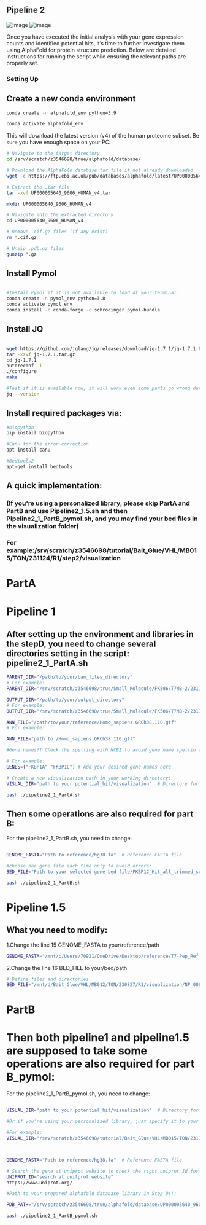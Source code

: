 ## Pipeline 2
![image](https://github.com/user-attachments/assets/6d290d16-b830-485e-bf54-6cb27c42ef00)
![image](https://github.com/user-attachments/assets/57577119-5bcc-4c78-a291-996995d52a68)


Once you have executed the initial analysis with your gene expression counts and identified potential hits, it’s time to further investigate them using AlphaFold for protein structure prediction. Below are detailed instructions for running the script while ensuring the relevant paths are properly set.

### Setting Up 

## Create a new conda environment
```bash
conda create -n alphafold_env python=3.9

conda activate alphafold_env
```

This will download the latest version (v4) of the human proteome subset. Be sure you have enough space on your PC:
```bash
# Navigate to the target directory
cd /srv/scratch/z3546698/true/alphafold/database/

# Download the AlphaFold database tar file if not already downloaded
wget -c https://ftp.ebi.ac.uk/pub/databases/alphafold/latest/UP000005640_9606_HUMAN_v4.tar

# Extract the .tar file
tar -xvf UP000005640_9606_HUMAN_v4.tar

mkdir UP000005640_9606_HUMAN_v4

# Navigate into the extracted directory
cd UP000005640_9606_HUMAN_v4

# Remove .cif.gz files (if any exist)
rm *.cif.gz

# Unzip .pdb.gz files
gunzip *.gz
```

## Install Pymol

```bash

#Install Pymol if it is not available to load at your terminal:
conda create -n pymol_env python=3.8
conda activate pymol_env
conda install -c conda-forge -c schrodinger pymol-bundle

```

## Install JQ
```bash

wget https://github.com/jqlang/jq/releases/download/jq-1.7.1/jq-1.7.1.tar.gz
tar -xzvf jq-1.7.1.tar.gz
cd jq-1.7.1
autoreconf -i
./configure
make

#Test if it is available now, it will work even some parts go wrong during installation, just check it 
jq --version

```
## Install required packages via:

```bash
#biopython
pip install biopython

#Canu for the error correction
apt install canu

#Bedtools2
apt-get install bedtools


```


## A quick implementation:
### (If you're using a personalized library, please skip PartA and PartB and use Pipeline2_1.5.sh and then Pipeline2_1_PartB_pymol.sh, and you may find your bed files in the visualization folder)

### For example:/srv/scratch/z3546698/tutorial/Bait_Glue/VHL/MB015/TON/231124/R1/step2/visualization

# PartA

# Pipeline 1
## After setting up the environment and libraries in the stepD, you need to change several directories setting in the script: pipeline2_1_PartA.sh

```bash
PARENT_DIR="/path/to/your/bam_files_directory"
# For example:
PARENT_DIR="/srv/scratch/z3546698/true/Small_Molecule/FK506/T7MB-2/231119/R3/step2"

OUTPUT_DIR="/path/to/your/output_directory"
# For example:
OUTPUT_DIR="/srv/scratch/z3546698/true/Small_Molecule/FK506/T7MB-2/231119/potential_hit"

ANN_FILE="/path/to/your/reference/Homo_sapiens.GRCh38.110.gtf"
# For example:

ANN_FILE="path to /Homo_sapiens.GRCh38.110.gtf"

#Gene names!! Check the spelling with NCBI to avoid gene name spellin errors:

# For example:
GENES=("FKBP1A" "FKBP1C") # Add your desired gene names here

# Create a new visualization path in your working directory:
VISUAL_DIR="path to your potential_hit/visualization"  # Directory for visualizations

bash ./pipeline2_1_PartA.sh
```

## Then some operations are also required for part B:

For the pipeline2_1_PartB.sh, you need to change:

```bash

GENOME_FASTA="Path to reference/hg38.fa"  # Reference FASTA file

#choose one gene file each time only to avoid errors:
BED_FILE="Path to your selected gene bed file/FKBP1C_Hit_all_trimmed_sorted_merged.bed"  # BED file with high coverage regions

bash ./pipeline2_1_PartB.sh
```
# Pipeline 1.5

## What you need to modify:
1.Change the line 15 GENOME_FASTA to your/reference/path
```bash
GENOME_FASTA="/mnt/c/Users/70921/OneDrive/Desktop/reference/T7-Pep_Ref_93nt.fasta" # Reference FASTA file
```
2.Change the line 16 BED_FILE to your/bed/path
```bash
# Define files and directories
BED_FILE="/mnt/d/Bait_Glue/VHL/MB012/TON/230827/R1/visualization/NP_006156.2_2.bed"  # BED file
```

# PartB
# Then both pipeline1 and pipeline1.5 are supposed to take some operations are also required for part B_pymol:

For the pipeline2_1_PartB_pymol.sh, you need to change:

```bash

VISUAL_DIR="path to your potential_hit/visualization"  # Directory for visualizations

#Or if you're using your personalized library, just specify it to your experimental folder to view the result faster

#For example:
VISUAL_DIR="/srv/scratch/z3546698/tutorial/Bait_Glue/VHL/MB015/TON/231124"  # Directory for visualizations



GENOME_FASTA="Path to reference/hg38.fa"  # Reference FASTA file

# Search the gene at uniprot website to check the right uniprot Id for each gene and edit:
UNIPROT_ID="search at unitprot website"
https://www.uniprot.org/

#Path to your prepared alphafold database library in Step D!!:

PDB_PATH="/srv/scratch/z3546698/true/alphafold/database/UP000005640_9606_HUMAN_v4/AF-${UNIPROT_ID}-F1-model_v4.pdb"

bash ./pipeline2_1_PartB_pymol.sh

```




